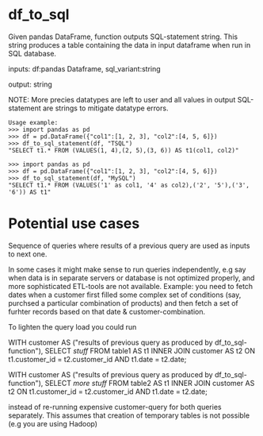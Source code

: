 # df_to_sql

Given pandas DataFrame, function outputs SQL-statement string. This string produces a table containing the data in input dataframe when run in SQL database. 

inputs: 
  df:pandas Dataframe,
  sql_variant:string 

output: 
  string 

NOTE: More precies datatypes are left to user and all values in output SQL-statement are strings to mitigate datatype errors.

    Usage example:
    >>> import pandas as pd
    >>> df = pd.DataFrame({"col1":[1, 2, 3], "col2":[4, 5, 6]})
    >>> df_to_sql_statement(df, "TSQL")
    "SELECT t1.* FROM (VALUES(1, 4),(2, 5),(3, 6)) AS t1(col1, col2)"
    
    >>> import pandas as pd
    >>> df = pd.DataFrame({"col1":[1, 2, 3], "col2":[4, 5, 6]})
    >>> df_to_sql_statement(df, "MySQL")
    "SELECT t1.* FROM (VALUES('1' as col1, '4' as col2),('2', '5'),('3', '6')) AS t1"

# Potential use cases
Sequence of queries where results of a previous query are used as inputs to next one. 

In some cases it might make sense to run queries independently, e.g say when data is in separate servers or database is not optimized properly, and more sophisticated ETL-tools are not available.
Example: you need to fetch dates when a customer first filled some complex set of conditions (say, purchsed a particular combination of products) and then fetch a set of furhter records based on that date & customer-combination.

To lighten the query load you could run 

WITH
customer AS ("results of previous query as produced by df_to_sql-function"),
SELECT 
  *stuff*
FROM table1 AS t1
INNER JOIN customer AS t2 ON t1.customer_id = t2.customer_id AND t1.date = t2.date;

WITH
customer AS ("results of previous query as produced by df_to_sql-function"),
SELECT 
  *more stuff*
FROM table2 AS t1
INNER JOIN customer AS t2 ON t1.customer_id = t2.customer_id AND t1.date = t2.date;

instead of re-running expensive customer-query for both queries separately. This assumes that creation of temporary tables is not possible (e.g you are using Hadoop)

